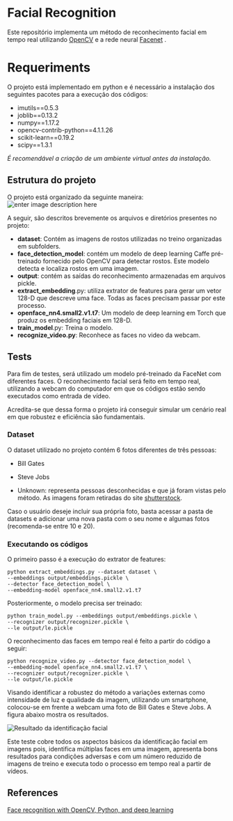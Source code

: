 # Facial Recognition


Este repositório implementa um método de reconhecimento facial em tempo real utilizando [OpenCV](https://opencv.org/) e a rede neural [Facenet](https://arxiv.org/pdf/1503.03832.pdf) .




# Requeriments
O projeto está implementado em python e é necessário a instalação dos seguintes pacotes para a execução dos códigos:

- imutils==0.5.3
- joblib==0.13.2
- numpy==1.17.2
- opencv-contrib-python==4.1.1.26
- scikit-learn==0.19.2
- scipy==1.3.1

*É recomendável a criação de um ambiente virtual antes da instalação.* 

## Estrutura do projeto 

O projeto está organizado da seguinte maneira:
 ![enter image description here](https://lh4.googleusercontent.com/F9RIVVpcwXImOfvKoBCRKAbHeTnEYmsA5QbxzLjVKsMkHxpayVSuYjvKzvg4qNFdP7oaW1SMhNjCt6PxFRZ2ht1AcBvci43b3LygjdChkGlSlEO3Wbx-N0q3fm1NH8V1iuNEgoTQ)

A seguir, são descritos brevemente os arquivos e diretórios presentes no projeto:
-  **dataset**: Contém as imagens de rostos utilizadas no treino organizadas em subfolders.  
-   **face_detection_model**: contém um modelo de deep learning Caffe pré-treinado fornecido pelo OpenCV para detectar rostos. Este modelo detecta e localiza rostos em uma imagem.
-   **output**: contém as saídas do reconhecimento armazenadas em arquivos pickle.
-   **extract_embedding**.py: utiliza extrator de features para gerar um vetor 128-D que descreve uma face. Todas as faces precisam passar por este processo.
-   **openface_nn4.small2.v1.t7**: Um modelo de deep learning em Torch que produz os embedding faciais em 128-D.
-   **train_model**.py: Treina o modelo.
- **recognize_video.py**: Reconhece as faces no video da webcam.


## Tests

Para fim de testes, será utilizado um modelo pré-treinado da FaceNet com diferentes faces. O reconhecimento facial será feito em tempo real, utilizando a webcam do computador em que os códigos estão sendo executados como entrada de vídeo.

Acredita-se que dessa forma o projeto irá conseguir simular um cenário real em que robustez e eficiência são fundamentais.

### Dataset

O dataset utilizado no projeto contém 6 fotos diferentes de três pessoas:

-   Bill Gates
    
-   Steve Jobs
  
-   Unknown: representa pessoas desconhecidas e que já foram vistas pelo método. As imagens foram retiradas do site [shutterstock](https://www.shutterstock.com/?pl=PPC_GOO_BR_BD-264663191462&cr=ec&kw=shutterstocks&gclid=CjwKCAjwzdLrBRBiEiwAEHrAYiGZ2z7Orb958rPQUfwsDix8a5cnI-iVuTu8McXYfxPLgTjWeLPIcxoC52MQAvD_BwE&gclsrc=aw.ds).
    
Caso o usuário deseje incluir sua própria foto, basta acessar a pasta de datasets e adicionar uma nova pasta com o seu nome e algumas fotos (recomenda-se entre 10 e 20).
### Executando os códigos

O primeiro passo é a execução do extrator de features:

    python extract_embeddings.py --dataset dataset \  
    --embeddings output/embeddings.pickle \  
    --detector face_detection_model \  
    --embedding-model openface_nn4.small2.v1.t7

Posteriormente, o modelo precisa ser treinado:

    python train_model.py --embeddings output/embeddings.pickle \  
    --recognizer output/recognizer.pickle \  
    --le output/le.pickle

O reconhecimento das faces em tempo real é feito a partir do código a seguir:

    python recognize_video.py --detector face_detection_model \  
    --embedding-model openface_nn4.small2.v1.t7 \  
    --recognizer output/recognizer.pickle \  
    --le output/le.pickle

Visando identificar a robustez do método a variações externas como intensidade de luz e qualidade da imagem, utilizando um smartphone, colocou-se em frente a webcam uma foto de Bill Gates e Steve Jobs. A figura abaixo mostra os resultados.

![Resultado da identificação facial](https://lh3.googleusercontent.com/tWBfre17r1h7jjijtZiHBeTSZPcq99bxsBny4eLQi2iRiPs4iypN5q8nOydi63rn3zcB7oumVapDKA)

Este teste cobre todos os aspectos básicos da identificação facial em imagens pois, identifica múltiplas faces em uma imagem, apresenta bons resultados para condições adversas e com um número reduzido de imagens de treino e executa todo o processo em tempo real a partir de vídeos.
## References
 [Face recognition with OpenCV, Python, and deep learning](https://www.pyimagesearch.com/2018/06/18/face-recognition-with-opencv-python-and-deep-learning/)
